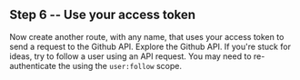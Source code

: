 ## Step 6 -- Use your access token

Now create another route, with any name, that uses your access token to send a request to the Github API. Explore the Github API. If you're stuck for ideas, try to follow a user using an API request. You may need to re-authenticate the using the `user:follow` scope.
